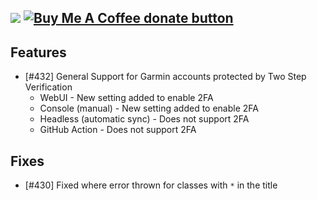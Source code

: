 [![](https://img.shields.io/static/v1?label=Sponsor&message=%E2%9D%A4&logo=GitHub&color=%23fe8e86)](https://github.com/sponsors/philosowaffle) <span class="badge-buymeacoffee"><a href="https://www.buymeacoffee.com/philosowaffle" title="Donate to this project using Buy Me A Coffee"><img src="https://img.shields.io/badge/buy%20me%20a%20coffee-donate-yellow.svg" alt="Buy Me A Coffee donate button" /></a></span>
---

## Features

- [#432] General Support for Garmin accounts protected by Two Step Verification
	- WebUI - New setting added to enable 2FA
	- Console (manual) - New setting added to enable 2FA
	- Headless (automatic sync) - Does not support 2FA
	- GitHub Action - Does not support 2FA

## Fixes

- [#430] Fixed where error thrown for classes with `*` in the title 